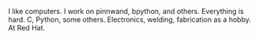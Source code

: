 I like computers. I work on pinnwand, bpython, and others. Everything is hard. C, Python, some others. Electronics, welding, fabrication as a hobby. At Red Hat.
